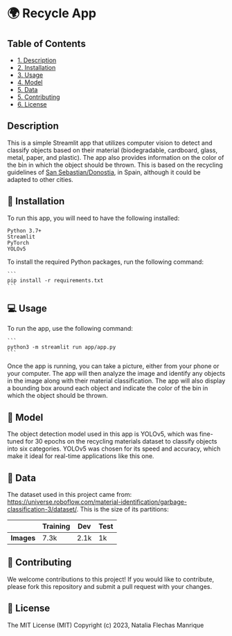 # 🌍 Recycle App

## Table of Contents

- [1. Description](#Description)
- [2. Installation](#Installation)
- [3. Usage](#Usage)
- [4. Model](#Model)
- [5. Data](#Data)
- [5. Contributing](#Contributing)
- [6. License](#license)

## Description

This is a simple Streamlit app that utilizes computer vision to detect and classify objects based on their material (biodegradable, cardboard, glass, metal, paper, and plastic). The app also provides information on the color of the bin in which the object should be thrown. This is based on the recycling guidelines of [San Sebastian/Donostia](https://www.donostia.eus/ataria/es/web/ingurumena/residuos/informacion-para-residentes/reciclaje), in Spain, although it could be adapted to other cities.


## 🚀 Installation

To run this app, you will need to have the following installed:

    Python 3.7+
    Streamlit
    PyTorch
    YOLOv5

To install the required Python packages, run the following command:

    ```
    pip install -r requirements.txt
    ```

## 💻 Usage

To run the app, use the following command:

    ```
    python3 -m streamlit run app/app.py
    ```

Once the app is running, you can take a picture, either from your phone or your computer. The app will then analyze the image and identify any objects in the image along with their material classification. The app will also display a bounding box around each object and indicate the color of the bin in which the object should be thrown.

## 🧠 Model

The object detection model used in this app is YOLOv5, which was fine-tuned for 30 epochs on the recycling materials dataset to classify objects into six categories. YOLOv5 was chosen for its speed and accuracy, which make it ideal for real-time applications like this one.


## 💾 Data

The dataset used in this project came from: https://universe.roboflow.com/material-identification/garbage-classification-3/dataset/. This is the size of its partitions:

|      | **Training** | **Dev** | **Test** |
|------------|--------------|---------|----------|
| **Images** | 7.3k         | 2.1k    | 1k       |


## 🤝 Contributing

We welcome contributions to this project! If you would like to contribute, please fork this repository and submit a pull request with your changes.

## 📝 License

The MIT License (MIT)
Copyright (c) 2023, Natalia Flechas Manrique